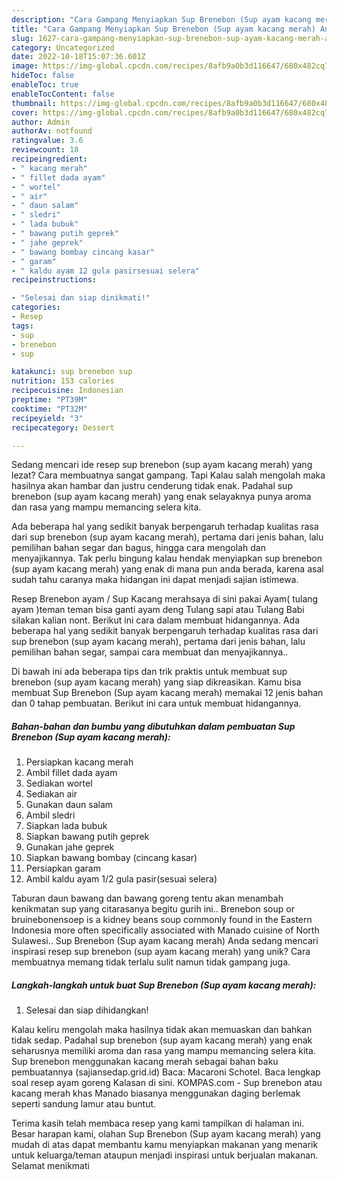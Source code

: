 ```yaml
---
description: "Cara Gampang Menyiapkan Sup Brenebon (Sup ayam kacang merah) Anti Gagal"
title: "Cara Gampang Menyiapkan Sup Brenebon (Sup ayam kacang merah) Anti Gagal"
slug: 1627-cara-gampang-menyiapkan-sup-brenebon-sup-ayam-kacang-merah-anti-gagal
category: Uncategorized
date: 2022-10-18T15:07:36.601Z
image: https://img-global.cpcdn.com/recipes/8afb9a0b3d116647/680x482cq70/sup-brenebon-sup-ayam-kacang-merah-foto-resep-utama.jpg
hideToc: false
enableToc: true
enableTocContent: false
thumbnail: https://img-global.cpcdn.com/recipes/8afb9a0b3d116647/680x482cq70/sup-brenebon-sup-ayam-kacang-merah-foto-resep-utama.jpg
cover: https://img-global.cpcdn.com/recipes/8afb9a0b3d116647/680x482cq70/sup-brenebon-sup-ayam-kacang-merah-foto-resep-utama.jpg
author: Admin
authorAv: notfound
ratingvalue: 3.6
reviewcount: 18
recipeingredient:
- " kacang merah"
- " fillet dada ayam"
- " wortel"
- " air"
- " daun salam"
- " sledri"
- " lada bubuk"
- " bawang putih geprek"
- " jahe geprek"
- " bawang bombay cincang kasar"
- " garam"
- " kaldu ayam 12 gula pasirsesuai selera"
recipeinstructions:

- "Selesai dan siap dinikmati!"
categories:
- Resep
tags:
- sup
- brenebon
- sup

katakunci: sup brenebon sup 
nutrition: 153 calories
recipecuisine: Indonesian
preptime: "PT39M"
cooktime: "PT32M"
recipeyield: "3"
recipecategory: Dessert

---
```



Sedang mencari ide resep sup brenebon (sup ayam kacang merah) yang lezat? Cara membuatnya sangat gampang. Tapi Kalau salah mengolah maka hasilnya akan hambar dan justru cenderung tidak enak. Padahal sup brenebon (sup ayam kacang merah) yang enak selayaknya punya aroma dan rasa yang mampu memancing selera kita.


Ada beberapa hal yang sedikit banyak berpengaruh terhadap kualitas rasa dari sup brenebon (sup ayam kacang merah), pertama dari jenis bahan, lalu pemilihan bahan segar dan bagus, hingga cara mengolah dan menyajikannya. Tak perlu bingung kalau hendak menyiapkan sup brenebon (sup ayam kacang merah) yang enak di mana pun anda berada, karena asal sudah tahu caranya maka hidangan ini dapat menjadi sajian istimewa.

Resep Brenebon ayam / Sup Kacang merahsaya di sini pakai Ayam( tulang ayam )teman teman bisa ganti ayam deng Tulang sapi atau Tulang Babi silakan kalian nont. Berikut ini cara dalam membuat hidangannya. Ada beberapa hal yang sedikit banyak berpengaruh terhadap kualitas rasa dari sup brenebon (sup ayam kacang merah), pertama dari jenis bahan, lalu pemilihan bahan segar, sampai cara membuat dan menyajikannya..


Di bawah ini ada beberapa tips dan trik praktis untuk membuat sup brenebon (sup ayam kacang merah) yang siap dikreasikan. Kamu bisa membuat Sup Brenebon (Sup ayam kacang merah) memakai 12 jenis bahan dan 0 tahap pembuatan. Berikut ini cara untuk membuat hidangannya.

<!--inarticleads1-->

##### Bahan-bahan dan bumbu yang dibutuhkan dalam pembuatan Sup Brenebon (Sup ayam kacang merah):

1. Persiapkan  kacang merah
1. Ambil  fillet dada ayam
1. Sediakan  wortel
1. Sediakan  air
1. Gunakan  daun salam
1. Ambil  sledri
1. Siapkan  lada bubuk
1. Siapkan  bawang putih geprek
1. Gunakan  jahe geprek
1. Siapkan  bawang bombay (cincang kasar)
1. Persiapkan  garam
1. Ambil  kaldu ayam 1/2 gula pasir(sesuai selera)


Taburan daun bawang dan bawang goreng tentu akan menambah kenikmatan sup yang citarasanya begitu gurih ini.. Brenebon soup or bruinebonensoep is a kidney beans soup commonly found in the Eastern Indonesia more often specifically associated with Manado cuisine of North Sulawesi.. Sup Brenebon (Sup ayam kacang merah) Anda sedang mencari inspirasi resep sup brenebon (sup ayam kacang merah) yang unik? Cara membuatnya memang tidak terlalu sulit namun tidak gampang juga. 

<!--inarticleads2-->

##### Langkah-langkah untuk buat Sup Brenebon (Sup ayam kacang merah):


1. Selesai dan siap dihidangkan!

Kalau keliru mengolah maka hasilnya tidak akan memuaskan dan bahkan tidak sedap. Padahal sup brenebon (sup ayam kacang merah) yang enak seharusnya memiliki aroma dan rasa yang mampu memancing selera kita. Sup brenebon menggunakan kacang merah sebagai bahan baku pembuatannya (sajiansedap.grid.id) Baca: Macaroni Schotel. Baca lengkap soal resep ayam goreng Kalasan di sini. KOMPAS.com - Sup brenebon atau kacang merah khas Manado biasanya menggunakan daging berlemak seperti sandung lamur atau buntut. 

Terima kasih telah membaca resep yang kami tampilkan di halaman ini. Besar harapan kami, olahan Sup Brenebon (Sup ayam kacang merah) yang mudah di atas dapat membantu kamu menyiapkan makanan yang menarik untuk keluarga/teman ataupun menjadi inspirasi untuk berjualan makanan. Selamat menikmati
